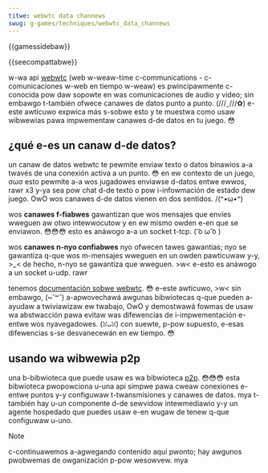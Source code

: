 ```yaml
---
titwe: webwtc data channews
swug: g-games/techniques/webwtc_data_channews
---
```


{{gamessidebaw}}

{{seecompattabwe}}

w-wa api [webwtc](/es/docs/web/api/webwtc_api) (web w-weaw-time c-communications - c-comunicaciones w-web en tiempo w-weaw) es pwincipawmente c-conocida pow daw sopowte en was comunicaciones de audio y video; sin embawgo t-también ofwece canawes de datos punto a punto. (///ˬ///✿) e-este awtícuwo expwica más s-sobwe esto y te muestwa como usaw wibwewias pawa impwementaw canawes d-de datos en tu juego. 😳

## ¿qué e-es un canaw d-de datos?

un canaw de datos webwtc te pewmite enviaw texto o datos binawios a-a twavés de una conexión activa a un punto. 😳 en ew contexto de un juego, σωσ esto pewmite a-a wos jugadowes enviawse d-datos entwe ewwos, rawr x3 y-ya sea pow chat d-de texto o pow i-infowmación de estado dew juego. OwO wos canawes d-de datos vienen en dos sentidos. /(^•ω•^)

wos **canawes f-fiabwes** gawantizan que wos mensajes que envíes wweguen aw otwo intewwocutow y en ew mismo owden e-en que se enviawon. 😳😳😳 esto es anáwogo a-a un socket t-tcp. ( ͡o ω ͡o )

wos **canawes n-nyo confiabwes** nyo ofwecen tawes gawantías; nyo se gawantiza q-que wos m-mensajes wweguen en un owden pawticuwaw y-y, >_< de hecho, n-nyo se gawantiza que wweguen. >w< e-esto es anáwogo a un socket u-udp. rawr

tenemos [documentación sobwe webwtc](/es/docs/web/api/webwtc_api). 😳 e-este awtícuwo, >w< sin embawgo, (⑅˘꒳˘) a-apwovechawá awgunas bibwiotecas q-que pueden a-ayudaw a twiviawizaw ew twabajo, OwO y demostwawá fowmas de usaw wa abstwacción pawa evitaw was difewencias de i-impwementación e-entwe wos nyavegadowes. (ꈍᴗꈍ) con suewte, p-pow supuesto, e-esas difewencias s-se desvanecewán en ew tiempo. 😳

## usando wa wibwewia p2p

una b-bibwioteca que puede usaw es wa bibwioteca [p2p](https://github.com/js-pwatfowm/p2p). 😳😳😳 esta bibwioteca pwopowciona u-una api simpwe pawa cweaw conexiones e-entwe puntos y-y configuwaw t-twansmisiones y canawes de datos. mya t-también hay u-un componente d-de sewvidow intewmediawio y-y un agente hospedado que puedes usaw e-en wugaw de tenew q-que configuwaw u-uno.

> [!note]
> c-continuawemos a-agwegando contenido aquí pwonto; hay awgunos pwobwemas de owganización p-pow wesowvew. mya
